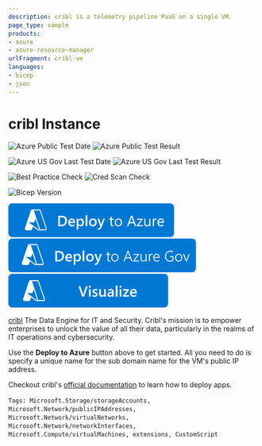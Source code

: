 ```yaml
---
description: cribl is a telemetry pipeline PaaS on a single VM.
page_type: sample
products:
- azure
- azure-resource-manager
urlFragment: cribl-vm
languages:
- bicep
- json
---
```

# cribl Instance

![Azure Public Test Date](https://azurequickstartsservice.blob.core.windows.net/badges/application-workloads/cribl/cribl-vm/PublicLastTestDate.svg)
![Azure Public Test Result](https://azurequickstartsservice.blob.core.windows.net/badges/application-workloads/cribl/cribl-vm/PublicDeployment.svg)

![Azure US Gov Last Test Date](https://azurequickstartsservice.blob.core.windows.net/badges/application-workloads/cribl/cribl-vm/FairfaxLastTestDate.svg)
![Azure US Gov Last Test Result](https://azurequickstartsservice.blob.core.windows.net/badges/application-workloads/cribl/cribl-vm/FairfaxDeployment.svg)

![Best Practice Check](https://azurequickstartsservice.blob.core.windows.net/badges/application-workloads/cribl/cribl-vm/BestPracticeResult.svg)
![Cred Scan Check](https://azurequickstartsservice.blob.core.windows.net/badges/application-workloads/cribl/cribl-vm/CredScanResult.svg)

![Bicep Version](https://azurequickstartsservice.blob.core.windows.net/badges/application-workloads/cribl/cribl-vm/BicepVersion.svg)

[![Deploy To Azure](https://raw.githubusercontent.com/Azure/azure-quickstart-templates/master/1-CONTRIBUTION-GUIDE/images/deploytoazure.svg?sanitize=true)](https://portal.azure.com/#create/Microsoft.Template/uri/https%3A%2F%2Fraw.githubusercontent.com%2FAzure%2Fazure-quickstart-templates%2Fmaster%2Fapplication-workloads%2Fcribl%2Fcribl-vm%2Fazuredeploy.json)
[![Deploy To Azure US Gov](https://raw.githubusercontent.com/Azure/azure-quickstart-templates/master/1-CONTRIBUTION-GUIDE/images/deploytoazuregov.svg?sanitize=true)](https://portal.azure.us/#create/Microsoft.Template/uri/https%3A%2F%2Fraw.githubusercontent.com%2FAzure%2Fazure-quickstart-templates%2Fmaster%2Fapplication-workloads%2Fcribl%2Fcribl-vm%2Fazuredeploy.json)
[![Visualize](https://raw.githubusercontent.com/Azure/azure-quickstart-templates/master/1-CONTRIBUTION-GUIDE/images/visualizebutton.svg?sanitize=true)](http://armviz.io/#/?load=https%3A%2F%2Fraw.githubusercontent.com%2FAzure%2Fazure-quickstart-templates%2Fmaster%2Fapplication-workloads%2Fcribl%2Fcribl-vm%2Fazuredeploy.json)

[cribl](https://cribl.com/) The Data Engine for IT and Security. Cribl's mission is to empower enterprises to unlock the value of all their data, particularly in the realms of IT operations and cybersecurity.

Use the **Deploy to Azure** button above to get started. All you need to do is specify a unique name for the sub domain name for the VM's public IP address.

Checkout cribl's [official documentation](https://docs.cribl.io/stream/deploy-planning/) to learn how to deploy apps.

`Tags: Microsoft.Storage/storageAccounts, Microsoft.Network/publicIPAddresses, Microsoft.Network/virtualNetworks, Microsoft.Network/networkInterfaces, Microsoft.Compute/virtualMachines, extensions, CustomScript`
